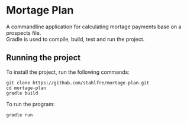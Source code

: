 # Mortage Plan
A commandline application for calculating mortage payments base on a prospects file.  
Gradle is used to compile, build, test and run the project.
## Running the project
To install the project, run the following commands:

    git clone https://github.com/stahlfre/mortage-plan.git
    cd mortage-plan
    gradle build

To run the program:  

    gradle run
